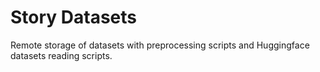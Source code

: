 # Story Datasets

Remote storage of datasets with preprocessing scripts and Huggingface datasets reading scripts.
